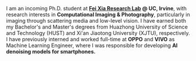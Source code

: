 <span class='anchor' id='about-me'></span>

I am an incoming Ph.D. student at **[Fei Xia Research Lab](https://www.xia-lab.com/) @ UC, Irvine**, with research interests in **Computational Imaging & Photography**, particularly in imaging through scattering media and low-level vision. I have earned both my Bachelor's and Master's degrees from Huazhong University of Science and Technology (HUST) and Xi'an Jiaotong University (XJTU), respectively. I have previously interned and worked full-time at **OPPO** and **VIVO** as Machine Learning Engineer, where I was responsible for developing **AI denoising models for smartphones.**